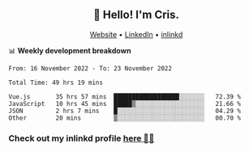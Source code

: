 
<h2 align="center">👋 Hello! I'm Cris.</h2>
<p align="center">
  <a href="https://www.criscunas.dev">Website</a> •
  <a href="https://www.linkedin.com/in/cristophercunas/">LinkedIn</a> •
  <a href="https://www.inlinkd.app">inlinkd</a>
  
</p>


📊 **Weekly development breakdown**
<!--START_SECTION:waka-->

```text
From: 16 November 2022 - To: 23 November 2022

Total Time: 49 hrs 19 mins

Vue.js       35 hrs 57 mins  ██████████████████░░░░░░░   72.39 %
JavaScript   10 hrs 45 mins  █████▒░░░░░░░░░░░░░░░░░░░   21.66 %
JSON         2 hrs 7 mins    █░░░░░░░░░░░░░░░░░░░░░░░░   04.29 %
Other        20 mins         ▒░░░░░░░░░░░░░░░░░░░░░░░░   00.70 %
```

<!--END_SECTION:waka-->

<div> 
  <h3>Check out my inlinkd profile
  <a href="https://www.inlinkd.app/link/cristophercunas">here 👨‍💻</a>
  </h3>
</div>
